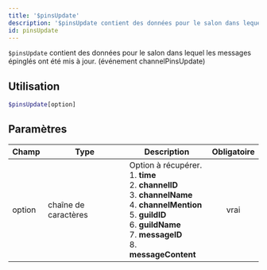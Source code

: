```yaml
---
title: '$pinsUpdate'
description: '$pinsUpdate contient des données pour le salon dans lequel les messages épinglés ont été mis à jour. (événement channelPinsUpdate)'
id: pinsUpdate
---
```


`$pinsUpdate` contient des données pour le salon dans lequel les messages épinglés ont été mis à jour. (événement channelPinsUpdate)

## Utilisation

```php
$pinsUpdate[option]
```

## Paramètres

| Champ  | Type                 | Description                                                                                                                                                                                                                                                               | Obligatoire |
| ------ | -------------------- | ------------------------------------------------------------------------------------------------------------------------------------------------------------------------------------------------------------------------------------------------------------------------- |:-----------:|
| option | chaîne de caractères | Option à récupérer. <br /> 1. **time**  <br /> 2. **channelID** <br /> 3. **channelName** <br /> 4. **channelMention** <br /> 5. **guildID** <br /> 6. **guildName** <br /> 7. **messageID** <br /> 8. **messageContent** |    vrai     |